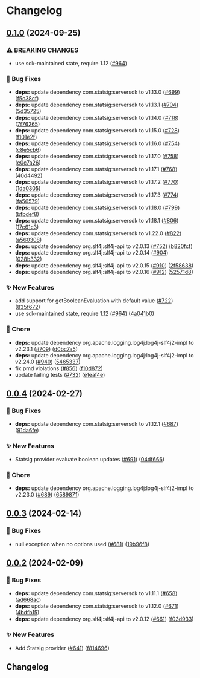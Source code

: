 # Changelog

## [0.1.0](https://github.com/open-feature/java-sdk-contrib/compare/dev.openfeature.contrib.providers.statsig-v0.0.4...dev.openfeature.contrib.providers.statsig-v0.1.0) (2024-09-25)


### ⚠ BREAKING CHANGES

* use sdk-maintained state, require 1.12 ([#964](https://github.com/open-feature/java-sdk-contrib/issues/964))

### 🐛 Bug Fixes

* **deps:** update dependency com.statsig:serversdk to v1.13.0 ([#699](https://github.com/open-feature/java-sdk-contrib/issues/699)) ([f5c38cf](https://github.com/open-feature/java-sdk-contrib/commit/f5c38cf832e6d4970b3076811ac5b6c2b7da86ee))
* **deps:** update dependency com.statsig:serversdk to v1.13.1 ([#704](https://github.com/open-feature/java-sdk-contrib/issues/704)) ([5d35725](https://github.com/open-feature/java-sdk-contrib/commit/5d357255f10f6608a51bf253bac5dc999fef5a83))
* **deps:** update dependency com.statsig:serversdk to v1.14.0 ([#718](https://github.com/open-feature/java-sdk-contrib/issues/718)) ([7f76265](https://github.com/open-feature/java-sdk-contrib/commit/7f76265b4f610a171bd5bd239941cb1d1420ab55))
* **deps:** update dependency com.statsig:serversdk to v1.15.0 ([#728](https://github.com/open-feature/java-sdk-contrib/issues/728)) ([f101e2f](https://github.com/open-feature/java-sdk-contrib/commit/f101e2f6d5b5d9486bc5b426a1f05c71b70d658c))
* **deps:** update dependency com.statsig:serversdk to v1.16.0 ([#754](https://github.com/open-feature/java-sdk-contrib/issues/754)) ([c8e5cb6](https://github.com/open-feature/java-sdk-contrib/commit/c8e5cb66305db5b076ed4ba5f1a6d1a60b0115f3))
* **deps:** update dependency com.statsig:serversdk to v1.17.0 ([#758](https://github.com/open-feature/java-sdk-contrib/issues/758)) ([e0c7a26](https://github.com/open-feature/java-sdk-contrib/commit/e0c7a266835ab41e9298cd9b726f696bcac21527))
* **deps:** update dependency com.statsig:serversdk to v1.17.1 ([#768](https://github.com/open-feature/java-sdk-contrib/issues/768)) ([40d4492](https://github.com/open-feature/java-sdk-contrib/commit/40d4492372c44abccf45f03a3ec499b3727b6d0a))
* **deps:** update dependency com.statsig:serversdk to v1.17.2 ([#770](https://github.com/open-feature/java-sdk-contrib/issues/770)) ([1da0305](https://github.com/open-feature/java-sdk-contrib/commit/1da0305d8daf35fc64d0864bf9839ac1afe88bf4))
* **deps:** update dependency com.statsig:serversdk to v1.17.3 ([#774](https://github.com/open-feature/java-sdk-contrib/issues/774)) ([fa56579](https://github.com/open-feature/java-sdk-contrib/commit/fa56579fdebe99cbc5415e95585ba791b4e1b247))
* **deps:** update dependency com.statsig:serversdk to v1.18.0 ([#799](https://github.com/open-feature/java-sdk-contrib/issues/799)) ([bfbdef8](https://github.com/open-feature/java-sdk-contrib/commit/bfbdef8cdfe6bdbb1015ffc65354f852b3889fa5))
* **deps:** update dependency com.statsig:serversdk to v1.18.1 ([#806](https://github.com/open-feature/java-sdk-contrib/issues/806)) ([17c61c3](https://github.com/open-feature/java-sdk-contrib/commit/17c61c32d5669ef19e886230b95c4028e9d87d0c))
* **deps:** update dependency com.statsig:serversdk to v1.22.0 ([#822](https://github.com/open-feature/java-sdk-contrib/issues/822)) ([a560308](https://github.com/open-feature/java-sdk-contrib/commit/a560308452ea737b41b9d19d1d0942dffa7f9e51))
* **deps:** update dependency org.slf4j:slf4j-api to v2.0.13 ([#752](https://github.com/open-feature/java-sdk-contrib/issues/752)) ([b820fcf](https://github.com/open-feature/java-sdk-contrib/commit/b820fcf1b7ea945a8e450dcc90addb82f5fb865d))
* **deps:** update dependency org.slf4j:slf4j-api to v2.0.14 ([#904](https://github.com/open-feature/java-sdk-contrib/issues/904)) ([028b332](https://github.com/open-feature/java-sdk-contrib/commit/028b332dc8ac3b134e5453d5449a4c11b4ef250a))
* **deps:** update dependency org.slf4j:slf4j-api to v2.0.15 ([#910](https://github.com/open-feature/java-sdk-contrib/issues/910)) ([2f58638](https://github.com/open-feature/java-sdk-contrib/commit/2f58638eb4907c948325d1e61853e1b6eabfa4c1))
* **deps:** update dependency org.slf4j:slf4j-api to v2.0.16 ([#912](https://github.com/open-feature/java-sdk-contrib/issues/912)) ([52571d8](https://github.com/open-feature/java-sdk-contrib/commit/52571d806e7c547006db836245b4895fe9bc4660))


### ✨ New Features

* add support for getBooleanEvaluation with default value ([#722](https://github.com/open-feature/java-sdk-contrib/issues/722)) ([835f672](https://github.com/open-feature/java-sdk-contrib/commit/835f6727d98883bb7fc351b5dd59039228fbcb2b))
* use sdk-maintained state, require 1.12 ([#964](https://github.com/open-feature/java-sdk-contrib/issues/964)) ([4a041b0](https://github.com/open-feature/java-sdk-contrib/commit/4a041b0dda9c4e460f4c2199f3bc680df0dda621))


### 🧹 Chore

* **deps:** update dependency org.apache.logging.log4j:log4j-slf4j2-impl to v2.23.1 ([#709](https://github.com/open-feature/java-sdk-contrib/issues/709)) ([d0bc7a5](https://github.com/open-feature/java-sdk-contrib/commit/d0bc7a5aceb746d6d7c442e189a6a1e011673ba7))
* **deps:** update dependency org.apache.logging.log4j:log4j-slf4j2-impl to v2.24.0 ([#940](https://github.com/open-feature/java-sdk-contrib/issues/940)) ([5465337](https://github.com/open-feature/java-sdk-contrib/commit/546533739b453988720bb051d5e623ac7eb0b588))
* fix pmd violations ([#856](https://github.com/open-feature/java-sdk-contrib/issues/856)) ([f10d872](https://github.com/open-feature/java-sdk-contrib/commit/f10d87205dd6a21222de362694d208fd293d9200))
* update failing tests ([#732](https://github.com/open-feature/java-sdk-contrib/issues/732)) ([e1eaf4e](https://github.com/open-feature/java-sdk-contrib/commit/e1eaf4e3778d11ecf25d4276d3733760fa72eb9f))

## [0.0.4](https://github.com/open-feature/java-sdk-contrib/compare/dev.openfeature.contrib.providers.statsig-v0.0.3...dev.openfeature.contrib.providers.statsig-v0.0.4) (2024-02-27)


### 🐛 Bug Fixes

* **deps:** update dependency com.statsig:serversdk to v1.12.1 ([#687](https://github.com/open-feature/java-sdk-contrib/issues/687)) ([91da6fe](https://github.com/open-feature/java-sdk-contrib/commit/91da6fee020bdf60d51e1a6849e94201a2b04dec))


### ✨ New Features

* Statsig provider evaluate boolean updates ([#691](https://github.com/open-feature/java-sdk-contrib/issues/691)) ([04df666](https://github.com/open-feature/java-sdk-contrib/commit/04df6669264227e3c3c6165ea0d876e5d8aa8766))


### 🧹 Chore

* **deps:** update dependency org.apache.logging.log4j:log4j-slf4j2-impl to v2.23.0 ([#689](https://github.com/open-feature/java-sdk-contrib/issues/689)) ([6589871](https://github.com/open-feature/java-sdk-contrib/commit/65898713166b5d02f246302c54fd7400ee4238d5))

## [0.0.3](https://github.com/open-feature/java-sdk-contrib/compare/dev.openfeature.contrib.providers.statsig-v0.0.2...dev.openfeature.contrib.providers.statsig-v0.0.3) (2024-02-14)


### 🐛 Bug Fixes

* null exception when no options used ([#681](https://github.com/open-feature/java-sdk-contrib/issues/681)) ([19b96f8](https://github.com/open-feature/java-sdk-contrib/commit/19b96f8c8a62dbde3ed52177953d3e9fe9398912))

## [0.0.2](https://github.com/open-feature/java-sdk-contrib/compare/dev.openfeature.contrib.providers.statsig-v0.0.1...dev.openfeature.contrib.providers.statsig-v0.0.2) (2024-02-09)


### 🐛 Bug Fixes

* **deps:** update dependency com.statsig:serversdk to v1.11.1 ([#658](https://github.com/open-feature/java-sdk-contrib/issues/658)) ([ad668ac](https://github.com/open-feature/java-sdk-contrib/commit/ad668acd81568f86c55d3a02f3678f7169631275))
* **deps:** update dependency com.statsig:serversdk to v1.12.0 ([#671](https://github.com/open-feature/java-sdk-contrib/issues/671)) ([4bdfb15](https://github.com/open-feature/java-sdk-contrib/commit/4bdfb157f33a5b141e7c7b2a905b91db952d7611))
* **deps:** update dependency org.slf4j:slf4j-api to v2.0.12 ([#661](https://github.com/open-feature/java-sdk-contrib/issues/661)) ([f03d933](https://github.com/open-feature/java-sdk-contrib/commit/f03d93305bda8ea932831e81db57c989ce4e14e4))


### ✨ New Features

* Add Statsig provider ([#641](https://github.com/open-feature/java-sdk-contrib/issues/641)) ([f814696](https://github.com/open-feature/java-sdk-contrib/commit/f814696463dd742ee30d1a1e5bdc196b6689447e))

## Changelog

